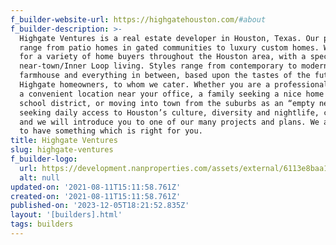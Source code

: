 ```yaml
---
f_builder-website-url: https://highgatehouston.com/#about
f_builder-description: >-
  Highgate Ventures is a real estate developer in Houston, Texas. Our projects
  range from patio homes in gated communities to luxury custom homes. We build
  for a variety of home buyers throughout the Houston area, with a specialty in
  near-town/Inner Loop living. Styles range from contemporary to modern
  farmhouse and everything in between, based upon the tastes of the future
  Highgate homeowners, to whom we cater. Whether you are a professional needing
  a convenient location near your office, a family seeking a nice home in a good
  school district, or moving into town from the suburbs as an “empty nester”
  seeking daily access to Houston’s culture, diversity and nightlife, contact us
  and we will introduce you to one of our many projects and plans. We are sure
  to have something which is right for you.
title: Highgate Ventures
slug: highgate-ventures
f_builder-logo:
  url: https://development.nanproperties.com/assets/external/6113e8baa1a68fc1cef4abec_highgate-ventures-logo-final.png
  alt: null
updated-on: '2021-08-11T15:11:58.761Z'
created-on: '2021-08-11T15:11:58.761Z'
published-on: '2023-12-05T18:21:52.835Z'
layout: '[builders].html'
tags: builders
---
```



